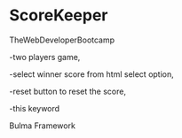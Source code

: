 # ScoreKeeper
TheWebDeveloperBootcamp 


-two players game,

-select winner score from html select option,

-reset button to reset the score,

-this keyword

Bulma Framework
